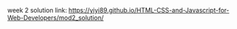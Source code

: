 week 2 solution link: https://yiyi89.github.io/HTML-CSS-and-Javascript-for-Web-Developers/mod2_solution/
